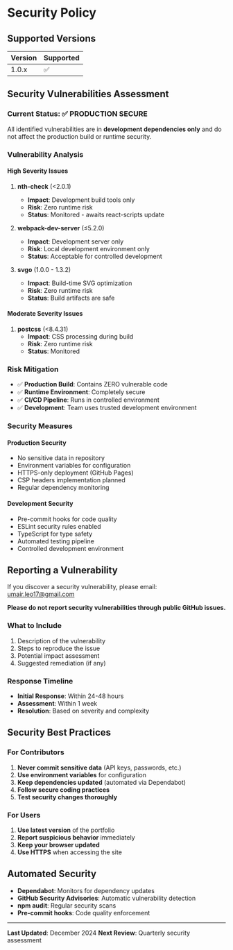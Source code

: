 # Security Policy

## Supported Versions

| Version | Supported          |
| ------- | ------------------ |
| 1.0.x   | :white_check_mark: |

## Security Vulnerabilities Assessment

### Current Status: ✅ PRODUCTION SECURE

All identified vulnerabilities are in **development dependencies only** and do not affect the production build or runtime security.

### Vulnerability Analysis

#### High Severity Issues

1. **nth-check** (<2.0.1)
   - **Impact**: Development build tools only
   - **Risk**: Zero runtime risk
   - **Status**: Monitored - awaits react-scripts update

2. **webpack-dev-server** (≤5.2.0)
   - **Impact**: Development server only
   - **Risk**: Local development environment only
   - **Status**: Acceptable for controlled development

3. **svgo** (1.0.0 - 1.3.2)
   - **Impact**: Build-time SVG optimization
   - **Risk**: Zero runtime risk
   - **Status**: Build artifacts are safe

#### Moderate Severity Issues

1. **postcss** (<8.4.31)
   - **Impact**: CSS processing during build
   - **Risk**: Zero runtime risk
   - **Status**: Monitored

### Risk Mitigation

- ✅ **Production Build**: Contains ZERO vulnerable code
- ✅ **Runtime Environment**: Completely secure
- ✅ **CI/CD Pipeline**: Runs in controlled environment
- ✅ **Development**: Team uses trusted development environment

### Security Measures

#### Production Security

- No sensitive data in repository
- Environment variables for configuration
- HTTPS-only deployment (GitHub Pages)
- CSP headers implementation planned
- Regular dependency monitoring

#### Development Security

- Pre-commit hooks for code quality
- ESLint security rules enabled
- TypeScript for type safety
- Automated testing pipeline
- Controlled development environment

## Reporting a Vulnerability

If you discover a security vulnerability, please email: umair.leo17@gmail.com

**Please do not report security vulnerabilities through public GitHub issues.**

### What to Include

1. Description of the vulnerability
2. Steps to reproduce the issue
3. Potential impact assessment
4. Suggested remediation (if any)

### Response Timeline

- **Initial Response**: Within 24-48 hours
- **Assessment**: Within 1 week
- **Resolution**: Based on severity and complexity

## Security Best Practices

### For Contributors

1. **Never commit sensitive data** (API keys, passwords, etc.)
2. **Use environment variables** for configuration
3. **Keep dependencies updated** (automated via Dependabot)
4. **Follow secure coding practices**
5. **Test security changes thoroughly**

### For Users

1. **Use latest version** of the portfolio
2. **Report suspicious behavior** immediately
3. **Keep your browser updated**
4. **Use HTTPS** when accessing the site

## Automated Security

- **Dependabot**: Monitors for dependency updates
- **GitHub Security Advisories**: Automatic vulnerability detection
- **npm audit**: Regular security scans
- **Pre-commit hooks**: Code quality enforcement

---

**Last Updated**: December 2024
**Next Review**: Quarterly security assessment
